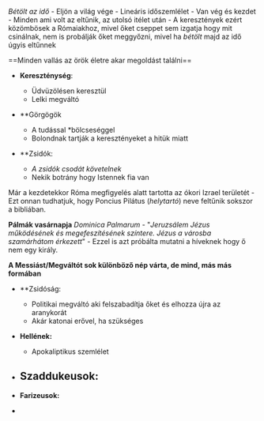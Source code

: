 *Bétölt az idő* - Eljön a világ vége
    - Lineáris időszemlélet
    - Van vég és kezdet
    - Minden ami volt az eltűnik, az utolsó itélet után
    - A keresztények ezért közömbösek a Rómaiakhoz, mivel őket cseppet sem izgatja hogy mit csinálnak, nem is probálják őket meggyőzni, mivel ha *bétölt* majd az idő úgyis eltűnnek

==Minden vallás az örök életre akar megoldást találni==

- **Kereszténység**:
    - Üdvüzölésen keresztül
    - Lelki megváltó
 
- **Görgögök
    - A tudással *bölcseséggel
    - Bolondnak tartják a keresztényeket a hitük miatt

- **Zsidók:
    -  *A zsidók csodát követelnek*
    - Nekik botrány hogy Istennek fia van


Már a kezdetekkor Róma megfigyelés alatt tartotta az ókori Izrael területét
    - Ezt onnan tudhatjuk, hogy Poncius Pilátus (*helytartó*) neve feltűnik sokszor a bibliában.

**Pálmák vasárnapja**
*Dominica Palmarum*
    - "*Jeruzsálem Jézus működésének és megefeszítésének színtere. Jézus a városba szamárhátom érkezett*"
    - Ezzel is azt próbálta mutatni a híveknek hogy ő nem egy király.


**A Messiást/Megváltót sok különböző nép várta, de mind, más más formában**

 - **Zsidóság:
    - Politikai megváltó aki felszabadítja őket és elhozza újra az aranykorát
    - Akár katonai erővel, ha szükséges

- **Hellének:**
    - Apokaliptikus szemlélet

- **Szaddukeusok:**
    - 

- **Farizeusok:**
- 
